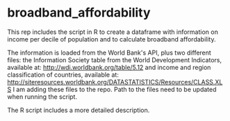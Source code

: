 # broadband_affordability
This rep includes the script in R to create a dataframe with information on income per decile of population and to calculate broadband affordability.

The information is loaded from the World Bank's API, plus two different files: the Information Society table from the World Development Indicators, available at: http://wdi.worldbank.org/table/5.12 and income and region classification of countries, available at: http://siteresources.worldbank.org/DATASTATISTICS/Resources/CLASS.XLS
I am adding these files to the repo. Path to the files need to be updated when running the script.

The R script includes a more detailed description.
